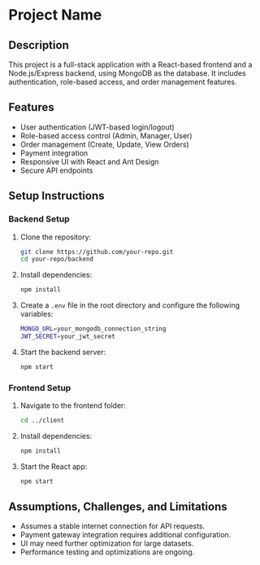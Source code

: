 # Project Name

## Description
This project is a full-stack application with a React-based frontend and a Node.js/Express backend, using MongoDB as the database. It includes authentication, role-based access, and order management features.

## Features
- User authentication (JWT-based login/logout)
- Role-based access control (Admin, Manager, User)
- Order management (Create, Update, View Orders)
- Payment integration
- Responsive UI with React and Ant Design
- Secure API endpoints

## Setup Instructions

### Backend Setup
1. Clone the repository:
   ```sh
   git clone https://github.com/your-repo.git
   cd your-repo/backend
   ```
2. Install dependencies:
   ```sh
   npm install
   ```
3. Create a `.env` file in the root directory and configure the following variables:
   ```sh
   MONGO_URL=your_mongodb_connection_string
   JWT_SECRET=your_jwt_secret
   ```
4. Start the backend server:
   ```sh
   npm start
   ```

### Frontend Setup
1. Navigate to the frontend folder:
   ```sh
   cd ../client
   ```
2. Install dependencies:
   ```sh
   npm install
   ```
3. Start the React app:
   ```sh
   npm start
   ```

## Assumptions, Challenges, and Limitations
- Assumes a stable internet connection for API requests.
- Payment gateway integration requires additional configuration.
- UI may need further optimization for large datasets.
- Performance testing and optimizations are ongoing.


